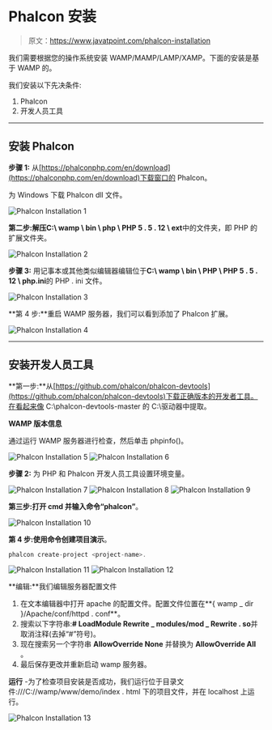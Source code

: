 # Phalcon 安装

> 原文：<https://www.javatpoint.com/phalcon-installation>

我们需要根据您的操作系统安装 WAMP/MAMP/LAMP/XAMP。下面的安装是基于 WAMP 的。

我们安装以下先决条件:

1.  Phalcon
2.  开发人员工具

* * *

## 安装 Phalcon

**步骤 1:** 从[https://phalconphp.com/en/download](https://phalconphp.com/en/download)下载窗口的 Phalcon。

为 Windows 下载 Phalcon dll 文件。

![Phalcon Installation 1](img/9d2af2e04b7feaedcf9a01e87586b785.png)

**第二步:**解压**C:\ wamp \ bin \ php \ PHP 5 . 5 . 12 \ ext**中的文件夹，即 PHP 的扩展文件夹。

![Phalcon Installation 2](img/b73b04c225ab6f6092bfe6466cb4ad27.png)

**步骤 3:** 用记事本或其他类似编辑器编辑位于**C:\ wamp \ bin \ PHP \ PHP 5 . 5 . 12 \ php.ini**的 PHP . ini 文件。

![Phalcon Installation 3](img/435cae877002bd37498e972700451030.png)

**第 4 步:**重启 WAMP 服务器，我们可以看到添加了 Phalcon 扩展。

![Phalcon Installation 4](img/42db87905eaba05e19a38cdd5a05ef21.png)

* * *

## 安装开发人员工具

**第一步:**从[https://github.com/phalcon/phalcon-devtools](https://github.com/phalcon/phalcon-devtools)下载正确版本的开发者工具。在看起来像 C:\phalcon-devtools-master 的 C:\驱动器中提取。

**WAMP 版本信息**

通过运行 WAMP 服务器进行检查，然后单击 phpinfo()。

![Phalcon Installation 5](img/7aa75c55e395204bf71114b5a7441249.png)
![Phalcon Installation 6](img/f88ae5001100031d53494c4c6551b992.png)

**步骤 2:** 为 PHP 和 Phalcon 开发人员工具设置环境变量。

![Phalcon Installation 7](img/69a62f3491f4c2a68cb325265eaaf6b9.png)
![Phalcon Installation 8](img/1a97ae0dd9b2ae7efa5470c8de8a45a8.png)
![Phalcon Installation 9](img/deecd77a370ea9726ee140e9c6d04dde.png)

**第三步:**打开 cmd 并输入命令**“phalcon”**。

![Phalcon Installation 10](img/775b13cb0716c0709bc72b0445767936.png)

**第 4 步:**使用命令创建项目**演示**。

```php
phalcon create-project <project-name>.

```

![Phalcon Installation 11](img/ecc20e09137c4b5b48b3503ed8635b70.png)
![Phalcon Installation 12](img/b38c361cbd168e1520e2e905dd94f930.png)

**编辑:**我们编辑服务器配置文件

1.  在文本编辑器中打开 apache 的配置文件。配置文件位置在**{ wamp _ dir }/Apache/conf/httpd . conf**。
2.  搜索以下字符串:**# LoadModule Rewrite _ modules/mod _ Rewrite . so**并取消注释(去掉“#”符号)。
3.  现在搜索另一个字符串 **AllowOverride None** 并替换为 **AllowOverride All** 。
4.  最后保存更改并重新启动 wamp 服务器。

**运行** -为了检查项目安装是否成功，我们运行位于目录文件:///C://wamp/www/demo/index . html 下的项目文件，并在 localhost 上运行。

![Phalcon Installation 13](img/948985778279ea3eb0e0ff2d73fe5d69.png)